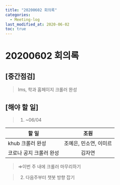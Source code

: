 ```yaml
---
title: "20200602 회의록"
categories:
  - Meeting-log
last_modified_at: 2020-06-02
toc: true
---
```


# 20200602 회의록

## [중간점검]

> lms, 학과 홈페이지 크롤러 완성

## [해야 할 일]

> 1. ~06/04
    
| 할 일 | 조원 |
| --- | :---: |
| khub 크롤러 완성 | 조예은, 민소연, 이미르 |
| 코로나 공지 크롤러 완성 | 김자연 |

> ⇒이번 주 내에 크롤러 마무리하기

> 2. 다음주부터 챗봇 방향 잡기
